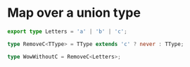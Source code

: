 # Map over a union type

```ts
export type Letters = 'a' | 'b' | 'c';

type RemoveC<TType> = TType extends 'c' ? never : TType;

type WowWithoutC = RemoveC<Letters>;
```
